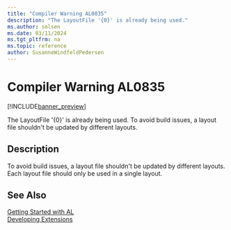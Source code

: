 ```yaml
---
title: "Compiler Warning AL0835"
description: "The LayoutFile '{0}' is already being used."
ms.author: solsen
ms.date: 03/11/2024
ms.tgt_pltfrm: na
ms.topic: reference
author: SusanneWindfeldPedersen
---
```

[//]: # (START>DO_NOT_EDIT)
[//]: # (IMPORTANT:Do not edit any of the content between here and the END>DO_NOT_EDIT.)
[//]: # (Any modifications should be made in the .xml files in the ModernDev repo.)
# Compiler Warning AL0835

[!INCLUDE[banner_preview](../includes/banner_preview.md)]

The LayoutFile '{0}' is already being used. To avoid build issues, a layout file shouldn't be updated by different layouts.


## Description
To avoid build issues, a layout file shouldn't be updated by different layouts. Each layout file should only be used in a single layout.  

[//]: # (IMPORTANT: END>DO_NOT_EDIT)
## See Also  
[Getting Started with AL](../devenv-get-started.md)  
[Developing Extensions](../devenv-dev-overview.md)  